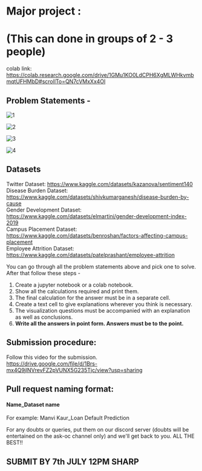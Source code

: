 # Major project : 
# (This can done in groups of 2 - 3 people)
colab link:  https://colab.research.google.com/drive/1GMu1KO0LdCPH6XgMLWHkvmbmqtUFHMbD#scrollTo=QN7cVMxXx4Ol

## Problem Statements - 

![1](https://user-images.githubusercontent.com/77978729/175317220-197c63a0-9f6f-4c20-93c5-be5c6da38c73.png)

![2](https://user-images.githubusercontent.com/77978729/175317257-1d3e1f60-41ba-43fa-a27b-34cd3f4ef544.png)

![3](https://user-images.githubusercontent.com/77978729/175317286-47f07889-9f68-4a5c-8a63-7a6443b54454.png)

![4](https://user-images.githubusercontent.com/77978729/175317316-54d099a4-5070-4420-a189-e40261624793.png)

## Datasets <br>
Twitter Dataset: https://www.kaggle.com/datasets/kazanova/sentiment140 <br>
Disease Burden Dataset: https://www.kaggle.com/datasets/shivkumarganesh/disease-burden-by-cause <br>
Gender Development Dataset: https://www.kaggle.com/datasets/elmartini/gender-development-index-2019 <br>
Campus Placement Dataset: https://www.kaggle.com/datasets/benroshan/factors-affecting-campus-placement <br>
Employee Attrition Dataset: https://www.kaggle.com/datasets/patelprashant/employee-attrition <br>

You can go through all the problem statements above and pick one to solve. After that follow these steps -
1) Create a jupyter notebook or a colab notebook.
2) Show all the calculations required and print them.
3) The final calculation for the answer must be in a separate cell.
4) Create a text cell to give explanations wherever you think is necessary.
5) The visualization questions must be accompanied with an explanation as well as conclusions.
6) **Write all the answers in point form. Answers must be to the point.**

## Submission procedure:
Follow this video for the submission. <br>
https://drive.google.com/file/d/1Brs-mx4Q9jlNVrevFZ2pVUNX5G235Tjc/view?usp=sharing

## Pull request naming format:
  #### Name_Dataset name <br>
  For example: Manvi Kaur_Loan Default Prediction
  
For any doubts or queries, put them on our discord server (doubts will be entertained on the ask-oc channel only) and we'll get back to you.
ALL THE BEST!!

## SUBMIT BY 7th JULY 12PM SHARP
